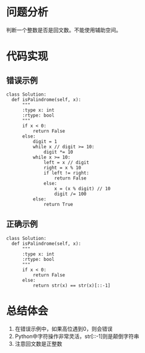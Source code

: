 # 问题分析
  判断一个整数是否是回文数。不能使用辅助空间。
  
# 代码实现
## 错误示例
  ```
  class Solution:
    def isPalindrome(self, x):
        """
        :type x: int
        :rtype: bool
        """
        if x < 0:
            return False
        else:
            digit = 1
            while x // digit >= 10:
                digit *= 10
            while x >= 10:
                left = x // digit
                right = x % 10
                if left != right:
                    return False
                else:
                    x = (x % digit) // 10
                    digit /= 100
            else:
                return True
   ```
    
## 正确示例
  ```
  class Solution:
    def isPalindrome(self, x):
        """
        :type x: int
        :rtype: bool
        """
        if x < 0:
            return False
        else:
            return str(x) == str(x)[::-1]
  ```
  
# 总结体会
  1. 在错误示例中，如果高位遇到0，则会错误
  2. Python中字符操作非常灵活，str[::-1]则是颠倒字符串
  3. 注意回文数是正整数
